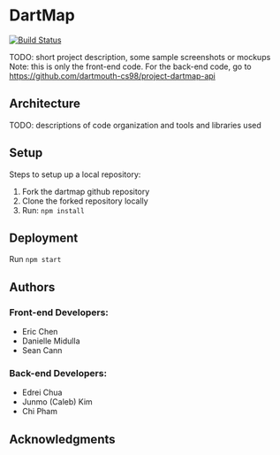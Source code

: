 # DartMap
[![Build Status](https://travis-ci.com/dartmouth-cs98/project-dartmap.svg?token=MfvWRyTukvTZt4fDnPCv&branch=master)](https://travis-ci.com/dartmouth-cs98/project-dartmap)

TODO: short project description, some sample screenshots or mockups
Note: this is only the front-end code. For the back-end code, go to https://github.com/dartmouth-cs98/project-dartmap-api

## Architecture

TODO:  descriptions of code organization and tools and libraries used

## Setup

Steps to setup up a local repository:
1) Fork the dartmap github repository
2) Clone the forked repository locally
3) Run: `npm install`

## Deployment

Run `npm start`

## Authors

### Front-end Developers:
* Eric Chen
* Danielle Midulla
* Sean Cann

### Back-end Developers:
* Edrei Chua
* Junmo (Caleb) Kim
* Chi Pham

## Acknowledgments
